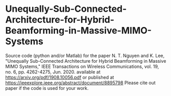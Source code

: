 # Unequally-Sub-Connected-Architecture-for-Hybrid-Beamforming-in-Massive-MIMO-Systems
Source code (python and/or Matlab) for the paper 
N. T. Nguyen and K. Lee, "Unequally Sub-Connected Architecture for Hybrid Beamforming in Massive MIMO Systems," IEEE Transactions on Wireless Communications, vol. 19, no. 6, pp. 4262-4275, Jun. 2020.
available at https://arxiv.org/pdf/1908.10056.pdf or published at https://ieeexplore.ieee.org/abstract/document/8895798
Please cite out paper if the code is used for your work.
